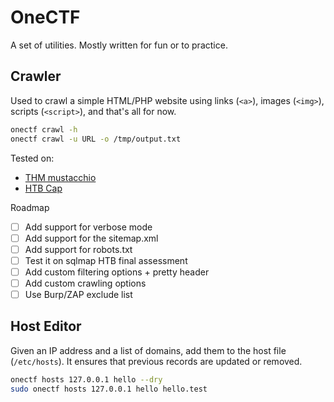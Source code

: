 # OneCTF

A set of utilities. Mostly written for fun or to practice.

## Crawler

Used to crawl a simple HTML/PHP website using links (`<a>`), images (`<img>`), scripts (`<script>`), and that's all for now.

```bash
onectf crawl -h
onectf crawl -u URL -o /tmp/output.txt
```

Tested on:

* [THM mustacchio](https://tryhackme.com/room/mustacchio)
* [HTB Cap](https://app.hackthebox.com/machines/Cap)

Roadmap

* [ ] Add support for verbose mode
* [ ] Add support for the sitemap.xml
* [ ] Add support for robots.txt
* [ ] Test it on sqlmap HTB final assessment
* [ ] Add custom filtering options + pretty header
* [ ] Add custom crawling options
* [ ] Use Burp/ZAP exclude list

## Host Editor

Given an IP address and a list of domains, add them to the host file (`/etc/hosts`). It ensures that previous records are updated or removed.

```bash
onectf hosts 127.0.0.1 hello --dry
sudo onectf hosts 127.0.0.1 hello hello.test
```